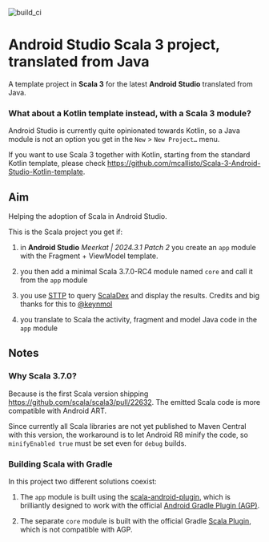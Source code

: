 ![build_ci](https://github.com/mcallisto/Scala-3-Android-Studio-Java-template/actions/workflows/build_ci.yml/badge.svg)
# Android Studio Scala 3 project, translated from Java

A template project in **Scala 3** for the latest **Android Studio** translated from Java.

### What about a Kotlin template instead, with a Scala 3 module?

Android Studio is currently quite opinionated towards Kotlin,
so a Java module is not an option you get in the `New` > `New Project…` menu.

If you want to use Scala 3 together with Kotlin, starting from the standard Kotlin template,
please check https://github.com/mcallisto/Scala-3-Android-Studio-Kotlin-template.

## Aim

Helping the adoption of Scala in Android Studio.

This is the Scala project you get if:

1. in **Android Studio** _Meerkat | 2024.3.1 Patch 2_ you create an `app` module with the Fragment + ViewModel template.

2. you then add a minimal Scala 3.7.0-RC4 module named `core` and call it from the `app` module

3. you use [STTP](https://github.com/softwaremill/sttp) to query [ScalaDex](https://index.scala-lang.org/)
   and display the results. Credits and big thanks for this to [@keynmol](https://github.com/keynmol)

4. you translate to Scala the activity, fragment and model Java code in the `app` module

## Notes

### Why Scala 3.7.0?

Because is the first Scala version shipping https://github.com/scala/scala3/pull/22632.
The emitted Scala code is more compatible with Android ART.

Since currently all Scala libraries are not yet published to Maven Central with this version,
the workaround is to let Android R8 minify the code,
so `minifyEnabled true` must be set even for `debug` builds.

### Building Scala with Gradle

In this project two different solutions coexist:

1. The `app` module is built using the [scala-android-plugin](https://github.com/onsqcorp/scala-android-plugin),
which is brilliantly designed to work with the official
[Android Gradle Plugin (AGP)](https://mvnrepository.com/artifact/com.android.tools.build/gradle/8.9.2).

2. The separate `core` module is built with the official Gradle
[Scala Plugin](https://docs.gradle.org/current/userguide/scala_plugin.html),
which is not compatible with AGP.
